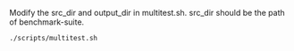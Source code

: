 Modify the src_dir and output_dir in multitest.sh. src_dir should be the path of benchmark-suite.

```
./scripts/multitest.sh
```
